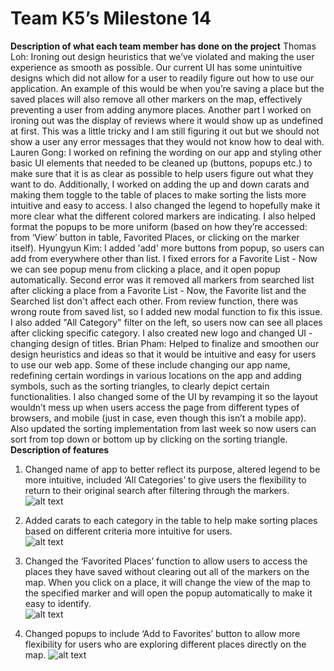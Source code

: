 # Team K5’s Milestone 14

**Description of what each team member has done on the project**
Thomas Loh: Ironing out design heuristics that we’ve violated and making the user experience as smooth as possible. Our current UI has some unintuitive designs which did not allow for a user to readily figure out how to use our application. An example of this would be when you’re saving a place but the saved places will also remove all other markers on the map, effectively preventing a user from adding anymore places. Another part I worked on ironing out was the display of reviews where it would show up as undefined at first. This was a little tricky and I am still figuring it out but we should not show a user any error messages that they would not know how to deal with.
Lauren Gong: I worked on refining the wording on our app and styling other basic UI elements that needed to be cleaned up (buttons, popups etc.) to make sure that it is as clear as possible to help users figure out what they want to do. Additionally, I worked on adding the up and down carats and making them toggle to the table of places to make sorting the lists more intuitive and easy to access. I also changed the legend to hopefully make it more clear what the different colored markers are indicating. I also helped format the popups to be more uniform (based on how they’re accessed: from ‘View’ button in table, Favorited Places, or clicking on the marker itself). 
Hyungyun Kim: I added 'add' more buttons from popup, so users can add from everywhere other than list. I fixed errors for a Favorite List - Now we can see popup menu from clicking a place, and it open popup automatically. Second error was it removed all markers from searched list after clicking a place from a Favorite List - Now, the Favorite list and the Searched list don't affect each other. From review function, there was wrong route from saved list, so I added new modal function to fix this issue. I also added "All Category" filter on the left, so users now can see all places after clicking specific category. I also created new logo and changed UI - changing design of titles.
Brian Pham: Helped to finalize and smoothen our design heuristics and ideas so that it would be intuitive and easy for users to use our web app. Some of these include changing our app name, redefining certain wordings in various locations on the app and adding symbols, such as the sorting triangles, to clearly depict certain functionalities. I also changed some of the UI by revamping it so the layout wouldn’t mess up when users access the page from different types of browsers, and mobile (just in case, even though this isn’t a mobile app). Also updated the sorting implementation from last week so now users can sort from top down or bottom up by clicking on the sorting triangle.
**Description of features**

1. Changed name of app to better reflect its purpose, altered legend to be more intuitive, included ‘All Categories’ to give users the flexibility to return to their original search after filtering through the markers.  
![alt text](https://github.com/withyuns/cogsmap/blob/master/images/md14_screen01.png)

2. Added carats to each category in the table to help make sorting places based on different criteria more intuitive for users.  
![alt text](https://github.com/withyuns/cogsmap/blob/master/images/md14_screen02.png)

3. Changed the ‘Favorited Places’ function to allow users to access the places they have saved without clearing out all of the markers on the map. When you click on a place, it will change the view of the map to the specified marker and will open the popup automatically to make it easy to identify.  
![alt text](https://github.com/withyuns/cogsmap/blob/master/images/md14_screen04.png)

4.  Changed popups to include ‘Add to Favorites’ button to allow more flexibility for users who are exploring different places directly on the map. 
![alt text](https://github.com/withyuns/cogsmap/blob/master/images/md14_screen05.png)
